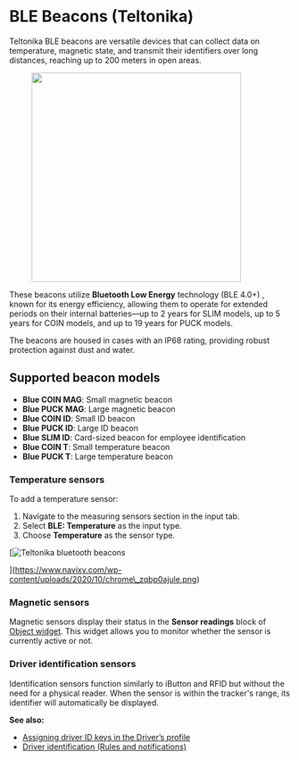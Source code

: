 # BLE Beacons (Teltonika)

Teltonika BLE beacons are versatile devices that can collect data on temperature, magnetic state, and transmit their identifiers over long distances, reaching up to 200 meters in open areas.

<figure><img src="https://www.navixy.com/wp-content/uploads/2020/10/bluetelt.png" alt="" width="375"><figcaption></figcaption></figure>

These beacons utilize **Bluetooth Low Energy** technology (BLE 4.0+) , known for its energy efficiency, allowing them to operate for extended periods on their internal batteries—up to 2 years for SLIM models, up to 5 years for COIN models, and up to 19 years for PUCK models.

The beacons are housed in cases with an IP68 rating, providing robust protection against dust and water.

## Supported beacon models

* **Blue COIN MAG**: Small magnetic beacon
* **Blue PUCK MAG**: Large magnetic beacon
* **Blue COIN ID**: Small ID beacon
* **Blue PUCK ID**: Large ID beacon
* **Blue SLIM ID**: Card-sized beacon for employee identification
* **Blue COIN T**: Small temperature beacon
* **Blue PUCK T**: Large temperature beacon

### Temperature sensors

To add a temperature sensor:

1. Navigate to the measuring sensors section in the input tab.
2. Select **BLE: Temperature** as the input type.
3. Choose **Temperature** as the sensor type.

\[![Teltonika bluetooth beacons](https://www.navixy.com/wp-content/uploads/2020/10/chrome_zqbp0ajule.png)

]\(https://www.navixy.com/wp-content/uploads/2020/10/chrome\_zqbp0ajule.png)

### Magnetic sensors

Magnetic sensors display their status in the **Sensor readings** block of [Object widget](../../../../gps-tracking/objects-list/object-widget.md). This widget allows you to monitor whether the sensor is currently active or not.

### Driver identification sensors

Identification sensors function similarly to iButton and RFID but without the need for a physical reader. When the sensor is within the tracker's range, its identifier will automatically be displayed.

**See also:**

* [Assigning driver ID keys in the Driver’s profile](../../../../fleet-management/drivers.md)
* [Driver identification (Rules and notifications)](../../../../rules-and-notifications/scheduling-and-dispatching/driver-identification.md)

